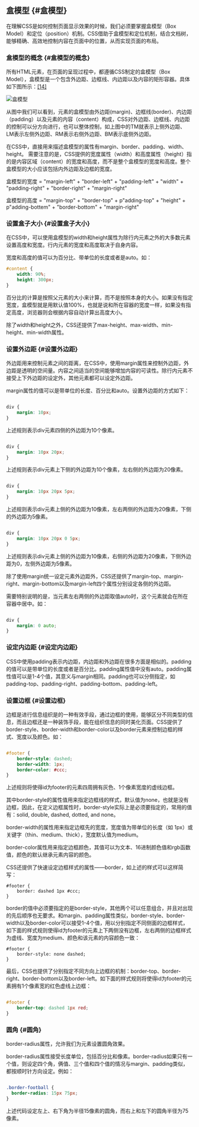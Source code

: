 ## 盒模型 {#盒模型}

在理解CSS是如何控制页面显示效果的时候，我们必须要掌握盒模型（Box Model）和定位（position）机制。CSS借助于盒模型和定位机制，结合文档树，能够精确、高效地控制内容在页面中的位置，从而实现页面的布局。

### 盒模型的概念 {#盒模型的概念}

所有HTML元素，在页面的呈现过程中，都遵循CSS制定的盒模型（Box Model），盒模型是一个包含外边距、边框线、内边距以及内容的矩形容器。具体如下图所示：[\[14\]](https://yangjh.gitee.io/front-end/References.html#cite-14)

![](https://yangjh.gitee.io/front-end/images/box.png "盒模型")

从图中我们可以看到，元素的盒模型由外边距\(margin\)、边框线\(border\)、内边距（padding）以及元素的内容（content）构成，CSS对外边距、边框线、内边距的控制可以分方向进行，也可以整体控制，如上图中的TM就表示上侧外边距、LM表示左侧外边距、RM表示右侧外边距、BM表示底侧外边距。

在CSS中，直接用来描述盒模型的属性有margin、border、padding、width、height。 需要注意的是，CSS提供的宽度属性（width）和高度属性（height）指的是内容区域（content）的宽度和高度，而不是整个盒模型的宽度和高度。整个盒模型的大小应该包括内外边距及边框的宽度。

盒模型的宽度 = "margin-left" + "border-left" + "padding-left" + "width" + "padding-right" + "border-right" + "margin-right"

盒模型的高度 = "margin-top" + "border-top" + p"adding-top" + "height" + p"adding-bottem" + "border-bottom" + "margin-right"

### 设置盒子大小 {#设置盒子大小}

在CSS中，可以使用盒模型的width和height属性为除行内元素之外的大多数元素设置高度和宽度。行内元素的宽度和高度取决于自身内容。

宽度和高度的值可以为百分比、带单位的长度或者是auto。如：

```css
#content {
    width: 90%;
    height: 300px;
}
```

百分比的计算是按照父元素的大小来计算，而不是按照本身的大小。如果没有指定宽度，盒模型就是用默认值100\%，也就是说和所在容器的宽度一样，如果没有指定高度，浏览器则会根据内容自动计算出高度大小。

除了width和height之外，CSS还提供了max-height、max-width、min-height、min-width属性。

### 设置外边距 {#设置外边距}

外边距用来控制元素之间的距离，在CSS中，使用margin属性来控制外边距，外边距是透明的空间量。内容之间适当的空间能够增加内容的可读性。除行内元素不接受上下外边距的设定外，其他元素都可以设定外边距。

margin属性的值可以是带单位的长度、百分比和auto。设置外边距的方式如下：

```css

div {
    margin: 10px;
}
```

上述规则表示div元素四侧的外边距为10个像素。

```css

div {
    margin: 10px 20px;
}
```

上述规则表示div元素上下侧的外边距为10个像素，左右侧的外边距为20像素。

```css

div {
    margin: 10px 20px 5px;
}
```

上述规则表示div元素上侧的外边距为10像素，左右两侧的外边距为20像素，下侧的外边距为5像素。

```css

div {
    margin: 10px 20px 0 5px;
}
```

上述规则表示div元素上侧的外边距为10像素，右侧的外边距为20像素，下侧外边距为0，左侧外边距为5像素。

除了使用margin统一设定元素外边距外，CSS还提供了margin-top、margin-right、margin-bottom以及margin-left四个属性分别设定各侧的外边距。

需要特别说明的是，当元素左右两侧的外边距取值auto时，这个元素就会在所在容器中居中。如：

```css

div {
    margin: 0 auto;
}
```

### 设定内边距 {#设定内边距}

CSS中使用padding表示内边距，内边距和外边距在很多方面是相似的。padding的值可以是带单位的长度或者是百分比。padding属性值中没有auto。padding属性值可以是1-4个值，其意义与margin相同。padding也可以分侧指定，如padding-top、padding-right、padding-bottom、padding-left。

### 设置边框 {#设置边框}

边框是进行信息组织是的一种有效手段，通过边框的使用，能够区分不同类型的信息，而且边框还是一种装饰手段，能在组织信息的同时美化页面。CSS提供了border-style、border-width和border-color以及border元素来控制边框的样式、宽度以及颜色。如：

```css

#footer {
    border-style: dashed;
    border-width: 1px;
    border-color: #ccc;
}
```

上述规则将使得id为footer的元素四周拥有灰色、1个像素宽度的虚线边框。

其中border-style的属性值用来指定边框线的样式，默认值为none，也就是没有边框，因此，在定义边框属性时，border-style实际上是必须要指定的，常用的值有：solid, double, dashed, dotted, and none。

border-width的属性用来指定边框先的宽度，宽度值为带单位的长度（如 1px）或关键字（thin、medium、thick），宽度默认值为medium。

border-color属性用来指定边框颜色，其值可以为文本、16进制颜色值和rgb函数值，颜色的默认继承元素内容的颜色。

CSS还提供了快速设定边框样式的属性——border，如上述的样式可以这样简写：

```
#footer {
    border: dashed 1px #ccc;
}
```

border的值中必须要指定的是border-style，其他两个可以任意组合，并且对出现的先后顺序也无要求。和margin、padding属性类似，border-style、border-width以及border-color可以接受1-4个值，用以分别指定不同侧面的边框样式，如下面的样式规则使得id为footer的元素上下两侧没有边框，左右两侧的边框样式为虚线、宽度为medium、颜色和该元素的内容颜色一致：

```
#footer {
    border-style: none dashed;
}
```

最后，CSS也提供了分别指定不同方向上边框的机制：border-top、border-right、border-bottom以及border-left。如下面的样式规则将使得id为footer的元素拥有1个像素宽的红色虚线上边框：

```css

#footer {
    border-top: dashed 1px red;
}
```

### 圆角 {#圆角}

border-radius属性，允许我们为元素设置圆角效果。

border-radius属性接受长度单位，包括百分比和像素。border-radius如果只有一个值，则设定四个角，俩值、三个值和四个值的情况与margin、padding类似，都按顺时针方向设定。例如：

```css

.border-football {
  border-radius: 15px 75px;
}
```

上述代码设定左上、右下角为半径15像素的圆角，而右上和左下的圆角半径为75像素。

